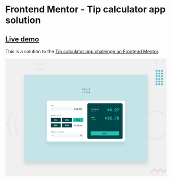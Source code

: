 # Frontend Mentor - Tip calculator app solution

## [Live demo](https://tip-calculator-liard-nine.vercel.app/)

This is a solution to the [Tip calculator app challenge on Frontend Mentor](https://www.frontendmentor.io/challenges/tip-calculator-app-ugJNGbJUX). 

![Design preview for the Tip calculator app coding challenge](/public/design/desktop-preview.jpg)
